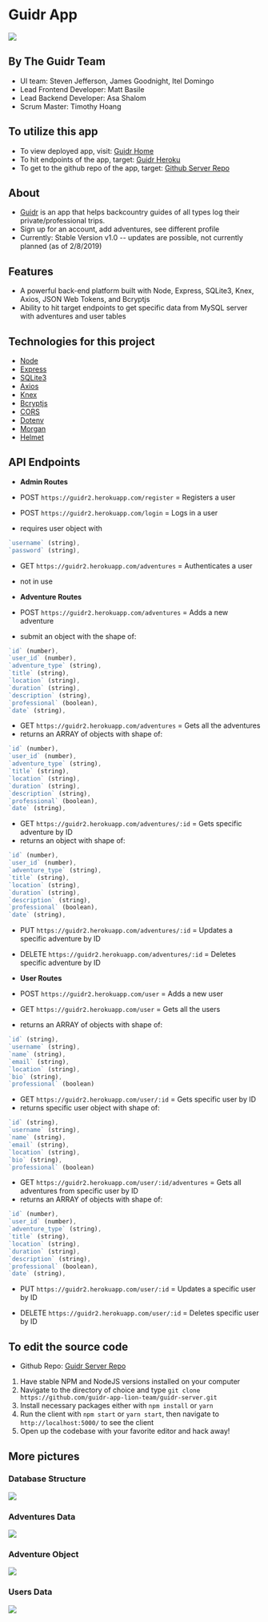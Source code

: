 # Guidr App

![](./readme_dbStructure.png)

## By The Guidr Team

- UI team: Steven Jefferson, James Goodnight, Itel Domingo
- Lead Frontend Developer: Matt Basile
- Lead Backend Developer: Asa Shalom
- Scrum Master: Timothy Hoang

## To utilize this app

- To view deployed app, visit: [Guidr Home](https://guidr2.netlify.com/)
- To hit endpoints of the app, target: [Guidr Heroku](https://guidr2.herokuapp.com)
- To get to the github repo of the app, target: [Github Server Repo](https://github.com/guidr-app-lion-team/guidr-server)

## About

- [Guidr](https://guidr2.netlify.com/) is an app that helps backcountry guides of all types log their private/professional trips.
- Sign up for an account, add adventures, see different profile
- Currently: Stable Version v1.0 -- updates are possible, not currently planned (as of 2/8/2019)

## Features

- A powerful back-end platform built with Node, Express, SQLite3, Knex, Axios, JSON Web Tokens, and Bcryptjs
- Ability to hit target endpoints to get specific data from MySQL server with adventures and user tables

## Technologies for this project

- [Node](https://nodejs.org/en/)
- [Express](https://expressjs.com/)
- [SQLite3](https://www.sqlite.org/index.html)
- [Axios](https://www.npmjs.com/package/axios)
- [Knex](https://knexjs.org/)
- [Bcryptjs](https://www.npmjs.com/package/bcryptjs)
- [CORS](https://www.npmjs.com/package/cors)
- [Dotenv](https://www.npmjs.com/package/dotenv)
- [Morgan](https://www.npmjs.com/package/morgan)
- [Helmet](https://www.npmjs.com/package/morgan)

## API Endpoints

- **Admin Routes**
- POST `https://guidr2.herokuapp.com/register` = Registers a user

- POST `https://guidr2.herokuapp.com/login` = Logs in a user
- requires user object with
```js
`username` (string),
`password` (string),
```

- GET `https://guidr2.herokuapp.com/adventures` = Authenticates a user
- not in use

- **Adventure Routes**

- POST `https://guidr2.herokuapp.com/adventures` = Adds a new adventure
- submit an object with the shape of:
```js
`id` (number),
`user_id` (number),
`adventure_type` (string),
`title` (string),
`location` (string),
`duration` (string),
`description` (string),
`professional` (boolean),
`date` (string),
```

- GET `https://guidr2.herokuapp.com/adventures` = Gets all the adventures
- returns an ARRAY of objects with shape of:
```js
`id` (number),
`user_id` (number),
`adventure_type` (string),
`title` (string),
`location` (string),
`duration` (string),
`description` (string),
`professional` (boolean),
`date` (string),
```

- GET `https://guidr2.herokuapp.com/adventures/:id` = Gets specific adventure by ID
- returns an object with shape of:
```js
`id` (number),
`user_id` (number),
`adventure_type` (string),
`title` (string),
`location` (string),
`duration` (string),
`description` (string),
`professional` (boolean),
`date` (string),
```

- PUT `https://guidr2.herokuapp.com/adventures/:id` = Updates a specific adventure by ID

- DELETE `https://guidr2.herokuapp.com/adventures/:id` = Deletes specific adventure by ID

- **User Routes**

- POST `https://guidr2.herokuapp.com/user` = Adds a new user

- GET `https://guidr2.herokuapp.com/user` = Gets all the users
- returns an ARRAY of objects with shape of:
```js
`id` (string),
`username` (string),
`name` (string),
`email` (string),
`location` (string),
`bio` (string),
`professional` (boolean)
```

- GET `https://guidr2.herokuapp.com/user/:id` = Gets specific user by ID
- returns specific user object with shape of:
```js
`id` (string),
`username` (string),
`name` (string),
`email` (string),
`location` (string),
`bio` (string),
`professional` (boolean)
```

- GET `https://guidr2.herokuapp.com/user/:id/adventures` = Gets all adventures from specific user by ID
- returns an ARRAY of objects with shape of:
```js
`id` (number),
`user_id` (number),
`adventure_type` (string),
`title` (string),
`location` (string),
`duration` (string),
`description` (string),
`professional` (boolean),
`date` (string),
```

- PUT `https://guidr2.herokuapp.com/user/:id` = Updates a specific user by ID

- DELETE `https://guidr2.herokuapp.com/user/:id` = Deletes specific user by ID

## To edit the source code

- Github Repo: [Guidr Server Repo](https://github.com/guidr-app-lion-team/guidr-server)
1. Have stable NPM and NodeJS versions installed on your computer
2. Navigate to the directory of choice and type `git clone https://github.com/guidr-app-lion-team/guidr-server.git`
3. Install necessary packages either with `npm install` or `yarn`
4. Run the client with `npm start` or `yarn start`, then navigate to `http://localhost:5000/` to see the client
5. Open up the codebase with your favorite editor and hack away!

## More pictures

### Database Structure

![](./readme_dbStructure.png)

### Adventures Data

![](./readme_adventuresData.png)

### Adventure Object

![](./readme_adventuresObject.png)

### Users Data

![](./readme_usersData.png)
